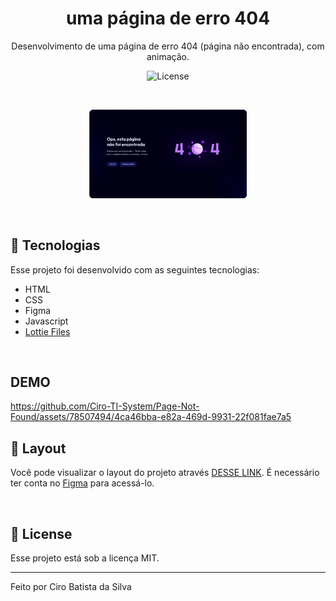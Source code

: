<h1 align="center"> 
uma página de erro 404
</h1>

<p align="center">
Desenvolvimento de uma página de erro 404 (página não encontrada), com animação.
</p>

<p align="center">
  <img alt="License" src="https://img.shields.io/static/v1?label=license&message=MIT&color=49AA26&labelColor=000000">
</p>

<br>

<p align="center">
  <img src=".github/Error Page.jpeg" width="50%">
</p>

<br>

## 🚀 Tecnologias

Esse projeto foi desenvolvido com as seguintes tecnologias:

- HTML
- CSS
- Figma
- Javascript
- [Lottie Files](https://unpkg.com/@lottiefiles/lottie-player@latest/dist/lottie-player.js)

<br>

## DEMO

https://github.com/Ciro-TI-System/Page-Not-Found/assets/78507494/4ca46bba-e82a-469d-9931-22f081fae7a5

## 🔖 Layout

Você pode visualizar o layout do projeto através [DESSE LINK](https://www.figma.com/community/file/1258418121860696031). É necessário ter conta no [Figma](https://figma.com) para acessá-lo.

<br/>

## 📝 License

Esse projeto está sob a licença MIT.

---

Feito por Ciro Batista da Silva
